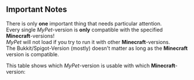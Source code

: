 ## Important Notes

There is only **one** important thing that needs particular attention.<br>
Every single *MyPet*-version is **only** compatible with the specified **Minecraft**-versions!<br>
*MyPet* will not load if you try to run it with other **Minecraft**-versions.<br>
The Bukkit/Spigot-Version (mostly) doesn't matter as long as the **Minecraft** version is compatible.<br>

This table shows which *MyPet*-version is usable with which **Minecraft**-version:
